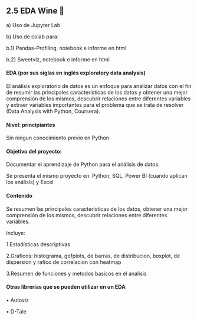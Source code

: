 ## 2.5 EDA Wine 🍷

a) Uso de Jupyter Lab 

b) Uso de colab para:

b.1) Pandas-Profiling, notebook e informe en html

b.2) Sweetviz,  notebook e informe en html
   
   
#### EDA (por sus siglas en inglés exploratory data analysis)

El análisis exploratorio de datos es un enfoque para analizar datos con el fin de resumir las principales características de los datos y obtener una mejor comprensión de los mismos, descubrir relaciones entre diferentes variables y extraer variables importantes para el problema que se trata de resolver (Data Analysis with Python, Coursera).

#### Nivel: principiantes
Sin ningun conocimiento previo en Python 

#### Objetivo del proyecto:
Documentar el aprendizaje de Python para el análisis de datos.

Se presenta el mismo proyecto en: Python, SQL, Power BI (cuando aplican los análisis) y Excel


#### Contenido

Se resumen las principales características de los datos, obtener una mejor comprensión de los mismos, descubrir relaciones entre diferentes variables.

Incluye:

1.Estadísticas descriptivas

2.Graficos: histograma, gofplots, de barras, de distribucion, boxplot, de dispersion y rafico de correlacion con heatmap 

3.Resumen de funciones y metodos basicos en el analisis

#### Otras librerías que se pueden utilizar en un EDA

• Autoviz

• D-Tale
